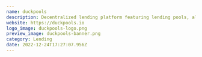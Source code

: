 ```yaml
---
name: duckpools
description: Decentralized lending platform featuring lending pools, algorithmic interest rates, overcollateralized loans and leveraged borrowing.
website: https://duckpools.io
logo_image: duckpools-logo.png
preview_image: duckpools-banner.png
category: Lending
date: 2022-12-24T17:27:07.956Z
---
```

